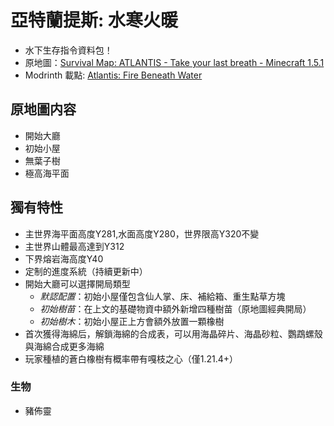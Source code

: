 # 亞特蘭提斯: 水寒火暖

- 水下生存指令資料包！
- 原地圖：[Survival Map: ATLANTIS - Take your last breath - Minecraft 1.5.1](https://www.planetminecraft.com/project/survival-map-atlantis---take-your-last-breath---minecraft-151/)
- Modrinth 載點: [Atlantis: Fire Beneath Water](https://modrinth.com/datapack/atlantis-firebeneathwater)

## 原地圖内容

- 開始大廳
- 初始小屋
- 無葉子樹
- 極高海平面

## 獨有特性

- 主世界海平面高度Y281,水面高度Y280，世界限高Y320不變
- 主世界山體最高達到Y312
- 下界熔岩海高度Y40
- 定制的進度系統（持續更新中）
- 開始大廳可以選擇開局類型
  - *默認配置*：初始小屋僅包含仙人掌、床、補給箱、重生點草方塊
  - *初始樹苗*：在上文的基礎物資中額外新增四種樹苗（原地圖經典開局）
  - *初始樹木*：初始小屋正上方會額外放置一顆橡樹
- 首次獲得海綿后，解鎖海綿的合成表，可以用海晶碎片、海晶砂粒、鸚鵡螺殼與海綿合成更多海綿
- 玩家種植的蒼白橡樹有概率帶有嘎枝之心（僅1.21.4+）

### 生物

- 豬佈靈